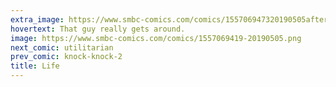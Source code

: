 ```yaml
---
extra_image: https://www.smbc-comics.com/comics/155706947320190505after.png
hovertext: That guy really gets around.
image: https://www.smbc-comics.com/comics/1557069419-20190505.png
next_comic: utilitarian
prev_comic: knock-knock-2
title: Life
---
```


